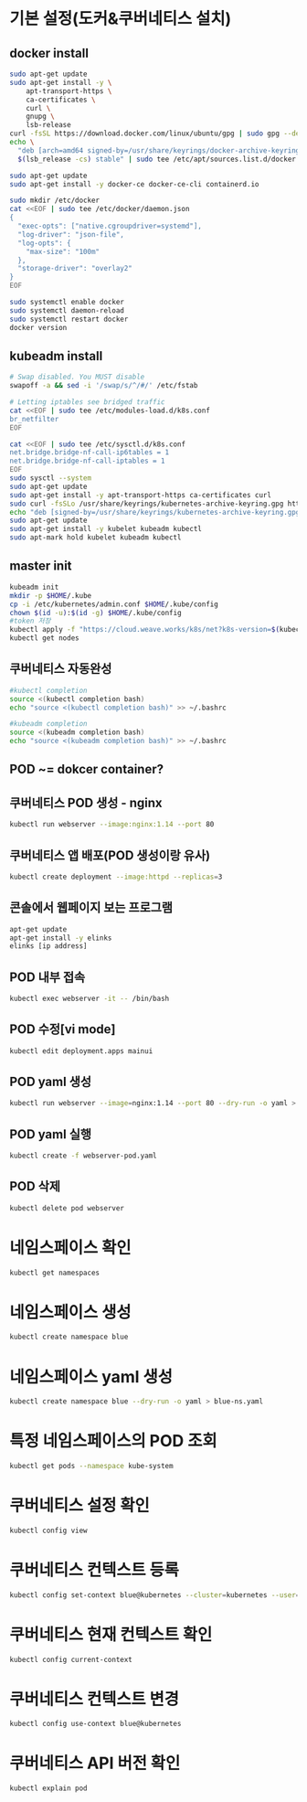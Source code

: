 # 기본 설정(도커&쿠버네티스 설치)

## docker install

```bash
sudo apt-get update
sudo apt-get install -y \
    apt-transport-https \
    ca-certificates \
    curl \
    gnupg \
    lsb-release
curl -fsSL https://download.docker.com/linux/ubuntu/gpg | sudo gpg --dearmor -o /usr/share/keyrings/docker-archive-keyring.gpg
echo \
  "deb [arch=amd64 signed-by=/usr/share/keyrings/docker-archive-keyring.gpg] https://download.docker.com/linux/ubuntu \
  $(lsb_release -cs) stable" | sudo tee /etc/apt/sources.list.d/docker.list > /dev/null

sudo apt-get update
sudo apt-get install -y docker-ce docker-ce-cli containerd.io

sudo mkdir /etc/docker
cat <<EOF | sudo tee /etc/docker/daemon.json
{
  "exec-opts": ["native.cgroupdriver=systemd"],
  "log-driver": "json-file",
  "log-opts": {
    "max-size": "100m"
  },
  "storage-driver": "overlay2"
}
EOF

sudo systemctl enable docker
sudo systemctl daemon-reload
sudo systemctl restart docker
docker version
```

## kubeadm install

```bash
# Swap disabled. You MUST disable
swapoff -a && sed -i '/swap/s/^/#/' /etc/fstab

# Letting iptables see bridged traffic
cat <<EOF | sudo tee /etc/modules-load.d/k8s.conf
br_netfilter
EOF

cat <<EOF | sudo tee /etc/sysctl.d/k8s.conf
net.bridge.bridge-nf-call-ip6tables = 1
net.bridge.bridge-nf-call-iptables = 1
EOF
sudo sysctl --system
sudo apt-get update
sudo apt-get install -y apt-transport-https ca-certificates curl
sudo curl -fsSLo /usr/share/keyrings/kubernetes-archive-keyring.gpg https://packages.cloud.google.com/apt/doc/apt-key.gpg
echo "deb [signed-by=/usr/share/keyrings/kubernetes-archive-keyring.gpg] https://apt.kubernetes.io/ kubernetes-xenial main" | sudo tee /etc/apt/sources.list.d/kubernetes.list
sudo apt-get update
sudo apt-get install -y kubelet kubeadm kubectl
sudo apt-mark hold kubelet kubeadm kubectl
```

## master init

```bash
kubeadm init
mkdir -p $HOME/.kube
cp -i /etc/kubernetes/admin.conf $HOME/.kube/config
chown $(id -u):$(id -g) $HOME/.kube/config
#token 저장
kubectl apply -f "https://cloud.weave.works/k8s/net?k8s-version=$(kubectl version | base64 | tr -d '\n')"
kubectl get nodes
```

## 쿠버네티스 자동완성

```bash
#kubectl completion
source <(kubectl completion bash)
echo "source <(kubectl completion bash)" >> ~/.bashrc

#kubeadm completion
source <(kubeadm completion bash)
echo "source <(kubeadm completion bash)" >> ~/.bashrc
```

## POD ~= dokcer container?

## 쿠버네티스 POD 생성 - nginx

```bash
kubectl run webserver --image:nginx:1.14 --port 80
```

## 쿠버네티스 앱 배포(POD 생성이랑 유사)

```bash
kubectl create deployment --image:httpd --replicas=3
```

## 콘솔에서 웹페이지 보는 프로그램

```bash
apt-get update
apt-get install -y elinks
elinks [ip address]
```

## POD 내부 접속

```bash
kubectl exec webserver -it -- /bin/bash
```

## POD 수정[vi mode]

```bash
kubectl edit deployment.apps mainui
```

## POD yaml 생성

```bash
kubectl run webserver --image=nginx:1.14 --port 80 --dry-run -o yaml > webserver-pod.yaml
```

## POD yaml 실행

```bash
kubectl create -f webserver-pod.yaml
```

## POD 삭제

```bash
kubectl delete pod webserver
```

# 네임스페이스 확인

```bash
kubectl get namespaces
```

# 네임스페이스 생성

```bash
kubectl create namespace blue
```

# 네임스페이스 yaml 생성

```bash
kubectl create namespace blue --dry-run -o yaml > blue-ns.yaml
```

# 특정 네임스페이스의 POD 조회

```bash
kubectl get pods --namespace kube-system
```

# 쿠버네티스 설정 확인

```bash
kubectl config view
```

# 쿠버네티스 컨텍스트 등록

```bash
kubectl config set-context blue@kubernetes --cluster=kubernetes --user=kubernetes-admin --namespace=blue
```

# 쿠버네티스 현재 컨텍스트 확인

```bash
kubectl config current-context
```

# 쿠버네티스 컨텍스트 변경

```bash
kubectl config use-context blue@kubernetes
```

# 쿠버네티스 API 버전 확인

```bash
kubectl explain pod
```
